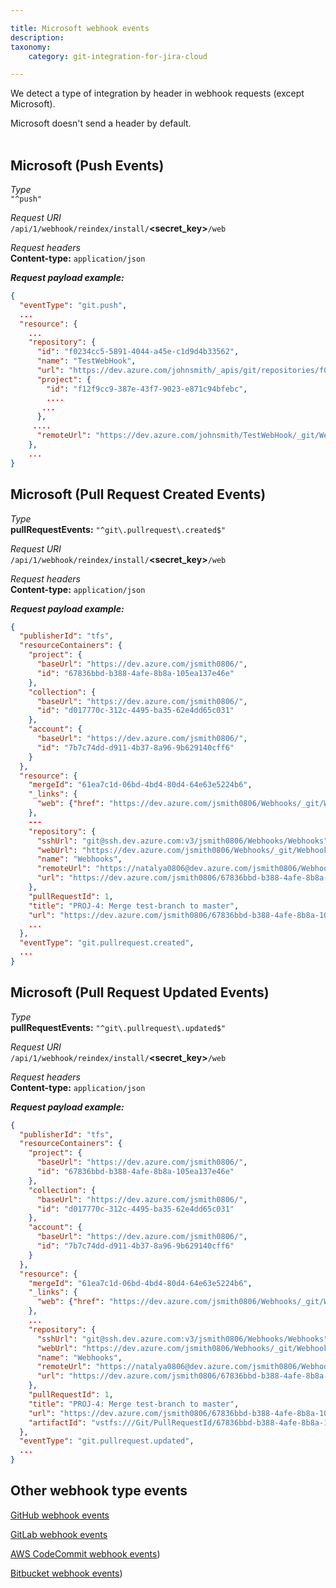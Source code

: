 ```yaml
---

title: Microsoft webhook events
description:
taxonomy:
    category: git-integration-for-jira-cloud

---
```

We detect a type of integration by header in webhook requests (except Microsoft).

<div class="bbb-callout bbb--note">
    <div class="irow">
    <div class="ilogobox">
        <span class="logoimg"></span>
    </div>
    <div class="imsgbox">
        Microsoft doesn't send a header by default.
    </div>
    </div>
</div>
<br>

## Microsoft (Push Events)

_Type_<br>
`"^push"`

_Request URI_<br>
`/api/1/webhook/reindex/install/`**<secret\_key>**`/web`

_Request headers_<br>
**Content-type:** `application/json`

_**Request payload example:**_<br>
```json
{
  "eventType": "git.push",
  ...
  "resource": {
    ...
    "repository": {
      "id": "f0234cc5-5891-4044-a45e-c1d9d4b33562",
      "name": "TestWebHook",
      "url": "https://dev.azure.com/johnsmith/_apis/git/repositories/f0234cc5-5891-4044-a45e-c1d9d4b33562",
      "project": {
        "id": "f12f9cc9-387e-43f7-9023-e871c94bfebc",
        ....
       ...
      },
     ....
      "remoteUrl": "https://dev.azure.com/johnsmith/TestWebHook/_git/WebHook"
    },
	...
}
```

## Microsoft (Pull Request Created Events)

_Type_<br>
**pullRequestEvents:** `"^git\.pullrequest\.created$"`

_Request URI_<br>
`/api/1/webhook/reindex/install/`**\<secret\_key\>**`/web`

_Request headers_<br>
**Content-type:** `application/json`

_**Request payload example:**_<br>
```json
{  
  "publisherId": "tfs",
  "resourceContainers": {
    "project": {
      "baseUrl": "https://dev.azure.com/jsmith0806/",
      "id": "67836bbd-b388-4afe-8b8a-105ea137e46e"
    },
    "collection": {
      "baseUrl": "https://dev.azure.com/jsmith0806/",
      "id": "d017770c-312c-4495-ba35-62e4dd65c031"
    },
    "account": {
      "baseUrl": "https://dev.azure.com/jsmith0806/",
      "id": "7b7c74dd-d911-4b37-8a96-9b629140cff6"
    }
  },
  "resource": {
    "mergeId": "61ea7c1d-06bd-4bd4-80d4-64e63e5224b6",
    "_links": {
      "web": {"href": "https://dev.azure.com/jsmith0806/Webhooks/_git/Webhooks/pullrequest/1"}
    },  
    ---   
    "repository": {
      "sshUrl": "git@ssh.dev.azure.com:v3/jsmith0806/Webhooks/Webhooks",
      "webUrl": "https://dev.azure.com/jsmith0806/Webhooks/_git/Webhooks",
      "name": "Webhooks",
      "remoteUrl": "https://natalya0806@dev.azure.com/jsmith0806/Webhooks/_git/Webhooks",
      "url": "https://dev.azure.com/jsmith0806/67836bbd-b388-4afe-8b8a-105ea137e46e/_apis/git/repositories/a125ea5e-b64d-4ddc-b0ef-f926caa5cd0d"
    },
    "pullRequestId": 1,
    "title": "PROJ-4: Merge test-branch to master",
    "url": "https://dev.azure.com/jsmith0806/67836bbd-b388-4afe-8b8a-105ea137e46e/_apis/git/repositories/a125ea5e-b64d-4ddc-b0ef-f926caa5cd0d/pullRequests/1",
    ...    
  }, 
  "eventType": "git.pullrequest.created",
  ...
}
```

## Microsoft (Pull Request Updated Events)

_Type_<br>
**pullRequestEvents:** `"^git\.pullrequest\.updated$"`

_Request URI_<br>
`/api/1/webhook/reindex/install/`**\<secret\_key\>**`/web`

_Request headers_<br>
**Content-type:** `application/json`<br>

_**Request payload example:**_<br>
```json
{  
  "publisherId": "tfs",
  "resourceContainers": {
    "project": {
      "baseUrl": "https://dev.azure.com/jsmith0806/",
      "id": "67836bbd-b388-4afe-8b8a-105ea137e46e"
    },
    "collection": {
      "baseUrl": "https://dev.azure.com/jsmith0806/",
      "id": "d017770c-312c-4495-ba35-62e4dd65c031"
    },
    "account": {
      "baseUrl": "https://dev.azure.com/jsmith0806/",
      "id": "7b7c74dd-d911-4b37-8a96-9b629140cff6"
    }
  },
  "resource": {
    "mergeId": "61ea7c1d-06bd-4bd4-80d4-64e63e5224b6",
    "_links": {
      "web": {"href": "https://dev.azure.com/jsmith0806/Webhooks/_git/Webhooks/pullrequest/1"}
    },
    ...
    "repository": {
      "sshUrl": "git@ssh.dev.azure.com:v3/jsmith0806/Webhooks/Webhooks",
      "webUrl": "https://dev.azure.com/jsmith0806/Webhooks/_git/Webhooks",
      "name": "Webhooks",
      "remoteUrl": "https://natalya0806@dev.azure.com/jsmith0806/Webhooks/_git/Webhooks",
      "url": "https://dev.azure.com/jsmith0806/67836bbd-b388-4afe-8b8a-105ea137e46e/_apis/git/repositories/a125ea5e-b64d-4ddc-b0ef-f926caa5cd0d"
    },
    "pullRequestId": 1,
    "title": "PROJ-4: Merge test-branch to master",    
    "url": "https://dev.azure.com/jsmith0806/67836bbd-b388-4afe-8b8a-105ea137e46e/_apis/git/repositories/a125ea5e-b64d-4ddc-b0ef-f926caa5cd0d/pullRequests/1",
    "artifactId": "vstfs:///Git/PullRequestId/67836bbd-b388-4afe-8b8a-105ea137e46e%2fa125ea5e-b64d-4ddc-b0ef-f926caa5cd0d%2f1"
  },
  "eventType": "git.pullrequest.updated",
  ...
}
```

## Other webhook type events

[GitHub webhook events](/git-integration-for-jira-cloud/gitHub-webhook-events)

[GitLab webhook events](/git-integration-for-jira-cloud/gitlab-webhook-events)

[AWS CodeCommit webhook events](/git-integration-for-jira-cloud/aws-codecommit-webhook-events))

[Bitbucket webhook events](/git-integration-for-jira-cloud/bitbucket-webhook-events))

